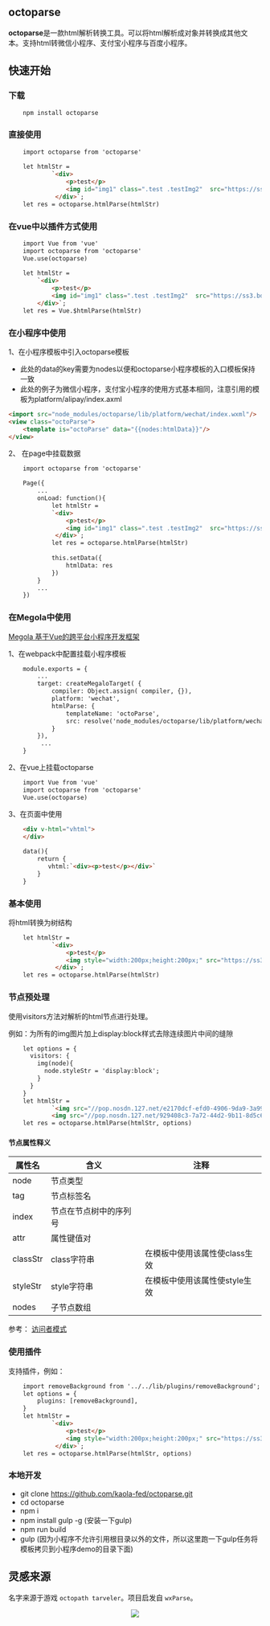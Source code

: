 
## octoparse

**octoparse**是一款html解析转换工具。可以将html解析成对象并转换成其他文本。支持html转微信小程序、支付宝小程序与百度小程序。

## 快速开始

### 下载
```html
    npm install octoparse
```

### 直接使用

```html
    import octoparse from 'octoparse'
    
    let htmlStr = 
            `<div>
                <p>test</p>
                <img id="img1" class=".test .testImg2"  src="https://ss3.bdstatic.com/70cFv8Sh_Q1YnxGkpoWK1HF6hhy/it/u=3492149706,1549268323&fm=26&gp=0.jpg" alt="test" title="girl">
             </div>`;
    let res = octoparse.htmlParse(htmlStr)
```


### 在vue中以插件方式使用

```html
    import Vue from 'vue'
    import octoparse from 'octoparse'
    Vue.use(octoparse)
    
    let htmlStr = 
        `<div>
            <p>test</p>
            <img id="img1" class=".test .testImg2"  src="https://ss3.bdstatic.com/70cFv8Sh_Q1YnxGkpoWK1HF6hhy/it/u=3492149706,1549268323&fm=26&gp=0.jpg" alt="test" title="girl">
        </div>`;
    let res = Vue.$htmlParse(htmlStr)
```
### 在小程序中使用
1、在小程序模板中引入octoparse模板

* 此处的data的key需要为nodes以便和octoparse小程序模板的入口模板保持一致
* 此处的例子为微信小程序，支付宝小程序的使用方式基本相同，注意引用的模板为platform/alipay/index.axml
```html
<import src="node_modules/octoparse/lib/platform/wechat/index.wxml"/> 
<view class="octoParse">
    <template is="octoParse" data="{{nodes:htmlData}}"/>
</view>
```
2、 在page中挂载数据
```html
    import octoparse from 'octoparse'
    
    Page({
        ...
        onLoad: function(){
            let htmlStr = 
            `<div>
                <p>test</p>
                <img id="img1" class=".test .testImg2"  src="https://ss3.bdstatic.com/70cFv8Sh_Q1YnxGkpoWK1HF6hhy/it/u=3492149706,1549268323&fm=26&gp=0.jpg" alt="test" title="girl">
             </div>`;
            let res = octoparse.htmlParse(htmlStr)
            
            this.setData({
                htmlData: res   
            })
        }
        ...
    })

```
### 在Megola中使用

[Megola 基于Vue的跨平台小程序开发框架](https://github.com/kaola-fed/megalo)

1、在webpack中配置挂载小程序模板
```html
    module.exports = {
        ...
        target: createMegaloTarget( {
            compiler: Object.assign( compiler, {}),
            platform: 'wechat',
            htmlParse: {
                templateName: 'octoParse',
                src: resolve('node_modules/octoparse/lib/platform/wechat')
            }
        }),
         ...
    }

```
2、在vue上挂载octoparse
```html
    import Vue from 'vue'
    import octoparse from 'octoparse'
    Vue.use(octoparse)
```
3、在页面中使用
```html
    <div v-html="vhtml">
    </div>
    
    data(){
        return {
           vhtml:`<div><p>test</p></div>`
        }
    }
```

### 基本使用

将html转换为树结构

```html
    let htmlStr = 
            `<div>
                <p>test</p>
                <img style="width:200px;height:200px;" src="https://ss3.bdstatic.com/70cFv8Sh_Q1YnxGkpoWK1HF6hhy/it/u=3492149706,1549268323&fm=26&gp=0.jpg" alt="test" title="girl">
             </div>`;
    let res = octoparse.htmlParse(htmlStr)

```

### 节点预处理

使用visitors方法对解析的html节点进行处理。

例如：为所有的img图片加上display:block样式去除连续图片中间的缝隙

```html
    let options = {
      visitors: {
        img(node){
          node.styleStr = 'display:block';
        }
      }
    }
    let htmlStr = 
            `<img src="//pop.nosdn.127.net/e2170dcf-efd0-4906-9da9-3a9900e52b39">
            <img src="//pop.nosdn.127.net/929408c3-7a72-44d2-9b11-8d5c6ea98dbb">`;
    let res = octoparse.htmlParse(htmlStr, options)
```
#### 节点属性释义

| 属性名 | 含义 | 注释 |
| ------ | ------ | ------ |
| node | 节点类型 |  |
| tag | 节点标签名 |  |
| index | 节点在节点树中的序列号 | |
| attr | 属性键值对 |  |
| classStr | class字符串 | 在模板中使用该属性使class生效|
| styleStr | style字符串 | 在模板中使用该属性使style生效 |
| nodes | 子节点数组 |  |


参考： [访问者模式](https://zh.wikipedia.org/wiki/%E8%AE%BF%E9%97%AE%E8%80%85%E6%A8%A1%E5%BC%8F)


### 使用插件

支持插件，例如：

```html
    import removeBackground from '../../lib/plugins/removeBackground';
    let options = {
        plugins: [removeBackground],
    }
    let htmlStr = 
            `<div>
                <p>test</p>
                <img style="width:200px;height:200px;" src="https://ss3.bdstatic.com/70cFv8Sh_Q1YnxGkpoWK1HF6hhy/it/u=3492149706,1549268323&fm=26&gp=0.jpg" alt="test" title="girl">
             </div>`;
    let res = octoparse.htmlParse(htmlStr, options)
```

### 本地开发

* git clone https://github.com/kaola-fed/octoparse.git
* cd octoparse
* npm i
* npm install gulp -g  (安装一下gulp)
* npm run build
* gulp (因为小程序不允许引用根目录以外的文件，所以这里跑一下gulp任务将模板拷贝到小程序demo的目录下面)



## 灵感来源

名字来源于游戏 `octopath tarveler`。项目启发自 `wxParse`。

<p align="center"><img src="https://gss3.bdstatic.com/-Po3dSag_xI4khGkpoWK1HF6hhy/baike/c0%3Dbaike80%2C5%2C5%2C80%2C26/sign=4cadfc03b88f8c54f7decd7d5b404690/b219ebc4b74543a961dac02112178a82b801141d.jpg"></p>
